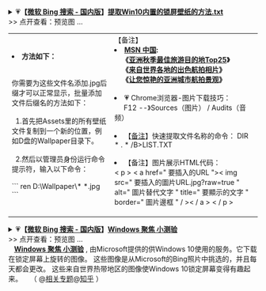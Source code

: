 <details>
    <summary>
    💗<b>【<a href="https://cn.bing.com/?FORM=Z9FD1">微软 Bing 搜索 - 国内版</a>】<a href="https://github.com/taoste/Hello-World/blob/master/images/Wallpaper/提取Win10内置的锁屏壁纸的方法.txt">提取Win10内置的锁屏壁纸的方法.txt</a></b><br>
        >> 点开查看：预览图 ...
     </summary> 
<table>
<tr> <td>
./Wallpaper/20171123181522_c48800.jpg
<img src="https://camo.githubusercontent.com/87f234518811368735f4e6328d978b5362d4bc60/687474703a2f2f717a6f6e657374796c652e6774696d672e636e2f717a6f6e652f717a616374537461746963732f696d67732f32303137313132333138313532325f6334383830302e6a70673f7261773d74727565?raw=true"/>
./Wallpaper/20171122191630_ff8fef.jpg
<img src="https://github.com/taoste/Hello-World/blob/master/images/Wallpaper/20171122191630_ff8fef.jpg?raw=true"/>
./Wallpaper/1494724889278.jpg
<img src="https://github.com/taoste/Hello-World/blob/master/images/Wallpaper/1494724889278.jpg?raw=true"/>
./Wallpaper/QinhuaiRiver_ZH-CN10131273425_1920x1080.jpg
<img src="https://github.com/taoste/Hello-World/blob/master/images/Wallpaper/QinhuaiRiver_ZH-CN10131273425_1920x1080.jpg?raw=true"/>
./Wallpaper/HotAirBalloons_AuburnWA_4K_nimia_787365_1080_HD_ZH-CN379602740.jpg
<img src="https://github.com/taoste/Hello-World/blob/master/images/Wallpaper/HotAirBalloons_AuburnWA_4K_nimia_787365_1080_HD_ZH-CN379602740.jpg?raw=true"/>
<img src="https://github.com/taoste/Hello-World/blob/master/images/Wallpaper/a5140.jpg?raw=true"/>
./Wallpaper/5431c026faad5b08b5003ee586388206.png
<img src="https://github.com/taoste/Hello-World/blob/master/images/Wallpaper/5431c026faad5b08b5003ee586388206.png?raw=true"/>
./Wallpaper/36.jpg
<img src="https://github.com/taoste/Hello-World/blob/master/images/Wallpaper/36.jpg?raw=true"/>
./Wallpaper/10066.jpg
<img src="https://github.com/taoste/Hello-World/blob/master/images/Wallpaper/10066.jpg?raw=true"/>

- tips：**2019年4月13日(Win10锁屏壁纸)**<a href="https://github.com/taoste/Hello-World/raw/master/images/Wallpaper/2019%E5%B9%B44%E6%9C%8813%E6%97%A5(Win10%E9%94%81%E5%B1%8F%E5%A3%81%E7%BA%B8)%E6%89%93%E5%8C%85.7z">打包下载</a>：

./Wallpaper/aa6a.jpg & 竖版/aa6b.jpg
<img src="https://github.com/taoste/Hello-World/blob/master/images/Wallpaper/aa6a.jpg?raw=true"/>
./Wallpaper/42fa.jpg & 竖版/42fb.jpg
<img src="https://github.com/taoste/Hello-World/blob/master/images/Wallpaper/42fa.jpg?raw=true"/>
./Wallpaper/7b5a.jpg & 竖版/7b5b.jpg
<img src="https://github.com/taoste/Hello-World/blob/master/images/Wallpaper/7b5a.jpg?raw=true"/>
./Wallpaper/2c5a.jpg & 竖版/2c5b.jpg
<img src="https://github.com/taoste/Hello-World/blob/master/images/Wallpaper/2c5a.jpg?raw=true"/>

- tips：**2020年8月19日(Win10锁屏壁纸)**<a href="https://github.com/taoste/Hello-World/raw/master/images/Wallpaper/Wallpaper-20200819/Wallpaper-20200819.7z">打包下载</a>：
./Wallpaper-20200819/1bc.jpg & 竖版/1b.jpg
 <a href="https://github.com/taoste/Hello-World/raw/master/images/Wallpaper/Wallpaper-20200819/Wallpaper-20200819.7z">
<img src="https://github.com/taoste/Hello-World/blob/master/images/Wallpaper/Wallpaper-20200819/1bc.jpg?raw=true"/>
 </a>
- tips：**2020年8月25日(七夕壁纸)**<a href="https://cn.bing.com/th?id=OHR.Qixi2020_ZH-CN0736974777_1920x1080.jpg&rf=LaDigue_1920x1080.jpg">Bing官网</a>：
<a href="https://github.com/taoste/Hello-World/raw/master/images/Wallpaper/7x.jpg">
<img src="https://github.com/taoste/Hello-World/blob/master/images/Wallpaper/7x.jpg?raw=true"/>
 </a>
- tips：**2020年9月1日(壁纸)**<a href="https://github.com/taoste/Hello-World/raw/master/images/Wallpaper/Wallpaper-20200901/Wallpaper-20200901.7z">打包下载</a>：
 ./Wallpaper-20200901/ 横版 & 竖版
  <a href="https://github.com/taoste/Hello-World/raw/master/images/Wallpaper/Wallpaper-20200901/Wallpaper-20200901.7z">
<img src="https://github.com/taoste/Hello-World/raw/master/images/Wallpaper/Wallpaper-20200901/22738badf7917af94258bc5b66c298a86f75847d90681430d09f79ad8bcd5da8.jpg?raw=true"/>
 <img src="https://github.com/taoste/Hello-World/raw/master/images/Wallpaper/Wallpaper-20200901/a85be52ac00a87fbad9798dd8f0f3babd4505e34fb4157db0bf7b32f9657f288.jpg?raw=true"/>
 </a>
- tips：**2020年9月3日(壁纸)**<a href="https://github.com/taoste/Hello-World/raw/master/images/Wallpaper/Wallpaper-20200903/Wallpaper-20200903.7z">打包下载</a>：
 ./Wallpaper-20200903/ 横版 & 竖版
  <a href="https://github.com/taoste/Hello-World/raw/master/images/Wallpaper/Wallpaper-20200903/Wallpaper-20200903.7z">
<img src="https://github.com/taoste/Hello-World/raw/master/images/Wallpaper/Wallpaper-20200903/101cb.jpg?raw=true"/>
 <img src="https://github.com/taoste/Hello-World/raw/master/images/Wallpaper/Wallpaper-20200903/14cb.jpg?raw=true"/>
 </a>
- tips：**2020年9月8日(壁纸)**<a href="https://github.com/taoste/Hello-World/raw/master/images/Wallpaper/Wallpaper-20200908/Wallpaper-20200908.7z">打包下载</a>：
 ./Wallpaper-20200908/ 横版 & 竖版
  <a href="https://github.com/taoste/Hello-World/raw/master/images/Wallpaper/Wallpaper-20200908/Wallpaper-20200908.7z">
<img src="https://github.com/taoste/Hello-World/raw/master/images/Wallpaper/Wallpaper-20200908/c66?raw=true"/>
 <img src="https://github.com/taoste/Hello-World/raw/master/images/Wallpaper/Wallpaper-20200908/d88.jpg?raw=true"/>
 </a> 
- tips：**2020年9月15日(壁纸)**<a href="https://github.com/taoste/Hello-World/raw/master/images/Wallpaper/Wallpaper-20200908/Wallpaper-20200908.7z">打包下载</a>：
 ./Wallpaper-20200915/ 横版 & 竖版
  <a href="https://github.com/taoste/Hello-World/raw/master/images/Wallpaper/Wallpaper-20200915/Wallpaper-20200915.7z">
<img src="https://github.com/taoste/Hello-World/raw/master/images/Wallpaper/Wallpaper-20200915/5ec.jpg?raw=true"/>
<img src="https://github.com/taoste/Hello-World/raw/master/images/Wallpaper/Wallpaper-20200915/f0.jpg?raw=true"/>
 <img src="https://github.com/taoste/Hello-World/raw/master/images/Wallpaper/Wallpaper-20200915/6b8.jpg?raw=true"/>
 </a> 
- tips：**2020年9月21日(壁纸)**<a href="https://github.com/taoste/Hello-World/raw/master/images/Wallpaper/Wallpaper-20200921/Wallpaper-20200921.7z">打包下载</a>：
 ./Wallpaper-20200921/ 横版 & 竖版
  <a href="https://github.com/taoste/Hello-World/raw/master/images/Wallpaper/Wallpaper-20200921/Wallpaper-20200921.7z">
<img src="https://github.com/taoste/Hello-World/raw/master/images/Wallpaper/Wallpaper-20200921/63f.jpg?raw=true"/>
<img src="https://github.com/taoste/Hello-World/raw/master/images/Wallpaper/Wallpaper-20200921/64f.jpg?raw=true"/>
 <img src="https://github.com/taoste/Hello-World/raw/master/images/Wallpaper/Wallpaper-20200921/65f.jpg?raw=true"/>
 </a>  
 - tips：**2020年10月07日(壁纸)**<a href="https://github.com/taoste/Hello-World/raw/master/images/Wallpaper/Wallpaper-20201007/Wallpaper-20201007.7z">打包下载</a>：
 ./Wallpaper-20201007/ 横版 & 竖版
  <a href="https://github.com/taoste/Hello-World/raw/master/images/Wallpaper/Wallpaper-20201007/Wallpaper-20201007.7z">
<img src="https://github.com/taoste/Hello-World/raw/master/images/Wallpaper/Wallpaper-20201007/a5681.jpg?raw=true"/>
<img src="https://github.com/taoste/Hello-World/raw/master/images/Wallpaper/Wallpaper-20201007/cdb1.jpg?raw=true"/>
 </a>  
- 《[葡萄牙 海上花园 jardim do mar](https://cn.bing.com/search?q=%E8%91%A1%E8%90%84%E7%89%99+%E6%B5%B7%E4%B8%8A%E8%8A%B1%E5%9B%AD+jardim+do+mar&filters=IsConversation%3A%22True%22+BTWLKey%3A%22MadeiraIslandPortugal%22+BTWLType%3A%22Trivia%22&ensearch=0&FORM=EMSDS0)》 - 国内版 Bing 
><img src="https://www.bing.com/th?id=ABTD38EAAF47E6A4F8D4EEDADB299C67C6938ED9E131B449AEFB4AAD54C51797BCD&qlt=90&pid=InlineBlock?raw=true"/>
>  **葡萄牙马德拉岛海上花园鸟瞰图** <br>
> <br>
>>  **马德拉岛**坐落在距离欧洲大陆西南 805 公里以外的地方，属于葡萄牙某个自治区的一部分。该岛是一座古老火山的顶峰部分，这座火山从北大西洋 6096 米深的海床上升起。由于该岛源自于火山，因此有着众多陡峭的悬崖、海蚀洞、火山渣锥，还有几乎无法抵达的崎岖内部。虽然它只是一小块被高耸悬崖包围的陆地，但这里的居民都主要沿海岸线定居。在该岛的西南海岸，“**海上花园**”充分利用其有限的面积。人们来此欣赏风景如画的环境，并享受一些世界级的冲浪点。
</td></tr> 
 </table>
 </details>

 <table> 
 <tr> 
 <td>
<li><b>方法如下：</b></li>
     <br><br>
你需要为这些文件名添加.jpg后缀才可以正常显示，批量添加文件后缀名的方法如下：<br><br>
&nbsp;&nbsp;1.首先把Assets里的所有壁纸文件复制到一个新的位置，例如D盘的Wallpaper目录下。<br><br>
&nbsp;&nbsp;2.然后以管理员身份运行命令提示符，输入以下命令：<br><br>
```
ren D:\Wallpaper\* *.jpg
```
</td>
<td> 【备注】<br>
  <li><b> <a href="https://www.msn.cn/zh-cn">MSN 中国</a>:<br>
      &nbsp;&nbsp;&nbsp;&nbsp;《<a href="https://www.msn.cn/zh-cn/travel/holidays/Lockscreen_Autumn/ar-AAFZbPc?ocid=ems.msn.09162019">亚洲秋季最佳旅游目的地Top25</a>》 <br>
      &nbsp;&nbsp;&nbsp;&nbsp;《<a href="https://www.msn.cn/zh-cn/travel/holidays/Lockscreen_Asia_WorldAerial/ss-BB15hiX8?ocid=ems.msn.aerialasia">来自世界各地的出色航拍相片</a>》<br>
      &nbsp;&nbsp;&nbsp;&nbsp;《<a href="https://www.msn.cn/zh-cn/travel/holidays/Lockscreen_Asia_AerialViews/ss-BB15h2rD?ocid=ems.msn.aerialasia">让您惊艳的亚洲城市航拍景观</a>》</b>
 </li>
    <br>
   <li> 💗  Chrome浏览器-图片下载技巧：<br>    
&nbsp;&nbsp;&nbsp;&nbsp; F12 --》Sources（图片） / Audits（音频） </li><br>
  <li>【<a href="https://github.com/taoste/Hello-World/tree/master/eBook/QiuYePPT" title="">备注</a>】快速提取文件名称的命令： DIR  * . * /B>LIST.TXT </li>
    <br>
  <li>【备注】图片展示HTML代码：<br> < p > < a href=" 要插入的URL ">< img src=" 要插入的圖片URL.jpg?raw=true " alt=" 圖片替代文字 " title=" 要顯示的文字 " border=" 圖片邊框 " / >< / a > < / p > </li>
      <br>
</td>
</tr> 
</table>
    
<details>
    <summary>
    💗<b>【<a href="https://cn.bing.com/?FORM=Z9FD1">微软 Bing 搜索 - 国内版</a>】<a href="https://cn.bing.com/search?q=windows+%E8%81%9A%E7%84%A6+%E5%B0%8F%E6%B5%8B%E9%AA%8C&filters=IsConversation:%22True%22+BTWLKey:%22AfricanTulipTreeBali%22+BTWLType:%22Quiz%22&FORM=MLQZ01&ensearch=0&rdr=1&rdrig=EC19247C153745BFB8E12C844C1C1B26">Windows 聚焦 小测验</a></b><br>
>> 点开查看：预览图 ...  </summary>      
  <a href="https://cn.bing.com/images/search?q=%E7%81%AB%E7%84%B0%E6%9C%A8%E5%B1%9E+%E9%9D%9E%E6%B4%B2%E9%83%81%E9%87%91%E9%A6%99%E6%A0%91&FORM=wsbs01&ensearch=0">
<img src="https://s.cn.bing.net/th?id=ABTA438BA9A6019FCF97BF79CBAF25C35909FC95737E1414BDAEC7BC1EE0B5BC673" /></a><br>
 提问：<b>这种观赏树又叫做喷泉树和森林火焰，它最为人熟知的名字是什么？ </b><br>
 答案：<b>火焰木属+非洲郁金香树 </b><br>
&nbsp;&nbsp; 非洲郁金香树有许多昵称，主要是由于它丰富的鲜橙色花朵。<br>这些硕大的花朵呈杯状，半开放状的花瓣中积存着雨水，让鸟类可以从中喝水。<br>
  </table>
</details> 
&nbsp;&nbsp; <b><a href="https://cn.bing.com/search?q=windows+%E8%81%9A%E7%84%A6+%E5%B0%8F%E6%B5%8B%E9%AA%8C&filters=IsConversation:%22True%22+BTWLKey:%22AfricanTulipTreeBali%22+BTWLType:%22Quiz%22&FORM=MLQZ01&ensearch=0&rdr=1&rdrig=EC19247C153745BFB8E12C844C1C1B26" title=Windows 聚焦 小测验">Windows 聚焦 小测验</a></b> ,  由Microsoft提供的供Windows 10使用的服务。它下载在锁定屏幕上旋转的图像。 这些图像是从Microsoft的Bing照片中挑选的，并且每天都会更改。 这些来自世界热带地区的图像使Windows 10锁定屏幕变得有趣起来。 &nbsp;&nbsp; （ @<a href="https://windows-聚焦-小测验.com" title="Windows Spotlight测验：它如何工作以及如何使用 2020 https://xn--windows---em5qu03mlxjuy3cswye.com/">相关专题</a>@<a href="https://zhuanlan.zhihu.com/p/30914809" title="如何保存 Windows 10「聚焦」功能的精美壁纸 - 知乎">知乎</a> ）
<br>  
